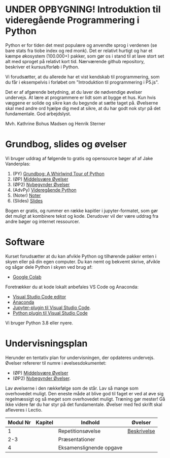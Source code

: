 # UNDER OPBYGNING! Introduktion til videregående Programmering i Python 
Python er for tiden det mest populære og anvendte sprog i verdenen (se bare stats fra tiobe index og red monk). Det er relativt hurtigt og har et kæmpe økosystem (100.000+) pakker, som gør os i stand til at lave stort set alt med sproget på relativt kort tid. 
Nærværende github repository, beskriver et kursus/forløb i Python. 

Vi forudsætter, at du allerede har et vist kendskab til programmering, som du får i eksempelvis i forløbet om "Introduktion til programmering i P5.js".

Det er af afgørende betydning, at du laver de nødvendige øvelser undervejs. At lære at programmere er lidt som at bygge et hus. Kun hvis væggene er solide og sikre kan du begynde at sætte taget på. Øvelserne skal med andre ord hjælpe dig med at sikre, at du har godt nok styr på det fundamentale. 
God arbejdslyst.

Mvh.
Kathrine Bohus Madsen og Henrik Sterner

# Grundbog, slides og øvelser
Vi bruger uddrag af følgende to gratis og opensource bøger af af Jake Vanderplas: 
1. (PY) [Grundbog: A Whirlwind Tour of Python](https://jakevdp.github.io/WhirlwindTourOfPython/)
2. (ØP) [Middelsvære Øvelser](https://github.com/HenrikSterner/PythonExercises/blob/main/exercises/exercises.ipynb)
3. (ØP2) [Nybegynder Øvelser](https://github.com/HenrikSterner/PythonExercises/blob/main/exercises/easyexercises.ipynb)
4. (AdvPy) [Videregående Python](https://python-course.eu/advanced-python/)
5. (Noter) [Noter](https://github.com/HenrikSterner/PythonForDataScience/tree/master/noter)
6. (Slides) [Slides](https://github.com/HenrikSterner/IntroPython/blob/main/slides/slidespython.pdf)


Bogen er gratis, og rummer en række kapitler i jupyter-formatet, som gør det muligt at kombinere tekst og kode. Derudover vil der være uddrag fra andre bøger og internet ressourcer.

# Software
Kurset forudsætter at du kan afvikle Python og tilhørende pakker enten i skyen eller på din egen computer. 
Du kan nemt og bekvemt skrive, afvikle og sågar dele Python i skyen ved brug af:
- [Google Colab](https://colab.research.google.com/)

Foretrækker du at kode lokalt anbefales VS Code og Anaconda:
- [Visual Studio Code editor ](https://code.visualstudio.com/)
- [Anaconda](https://www.anaconda.com/products/individual) 
- [Jupyter-plugin til Visual Studio Code](https://marketplace.visualstudio.com/items?itemName=ms-toolsai.jupyter). 
- [Python plugin til Visual Studio Code](https://marketplace.visualstudio.com/items?itemName=ms-python.python)

Vi bruger Python 3.8 eller nyere.

# Undervisningsplan
Herunder en tentativ plan for undervisningen, der opdateres undervejs. Øvelser refererer til numre i øvelsesdokumentet: 
- (ØP) [Middelsvære Øvelser](https://github.com/HenrikSterner/PythonExercises/blob/main/exercises/exercises.ipynb)
- (ØP2) [Nybegynder Øvelser](https://github.com/HenrikSterner/PythonExercises/blob/main/exercises/exercises.ipynb). 

Lav øvelserne i den rækkefølge som de står. Lav så mange som overhovedet muligt. Den eneste måde at blive god til faget er ved at øve sig regelmæssigt og så meget som overhovedet muligt. Træning gør mester! Gå ikke videre før du har styr på det fundamentale. Øvelser med fed skrift skal afleveres i Lectio.



Modul Nr       | Kapitel     | Indhold                     | Øvelser     |
----------- | ----------- | ----------------------------| ----------- |
1          |        | Repetitionsøvelse |   [Beskrivelse](https://github.com/HenrikSterner/Programmering2425/blob/main/materialer/repetition.md)         |
2-3          |        | Præsentationer |            |
4          |        | Eksamenslignende opgave |            |
